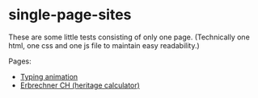 # single-page-sites

These are some little tests consisting of only one page. (Technically one html, one css and one js file to maintain easy readability.)

Pages:

- [Typing animation](https://rafaelurben.github.io/single-page-sites/typing-animation/)
- [Erbrechner CH (heritage calculator)](https://rafaelurben.github.io/single-page-sites/erbrechner/)
